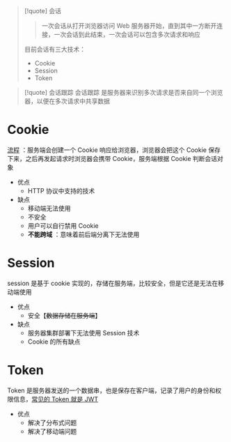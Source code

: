 
> [!quote] 会话
> 
> > 一次会话从打开浏览器访问 Web 服务器开始，直到其中一方断开连接，一次会话到此结束，一次会话可以包含多次请求和响应
> 
> 目前会话有三大技术：
> - Cookie
> - Session
> - Token

> [!quote] 会话跟踪
> 会话跟踪 是服务器来识别多次请求是否来自同一个浏览器，以便在多次请求中共享数据

# Cookie
<u>流程</u> ：服务端会创建一个 Cookie 响应给浏览器，浏览器会把这个 Cookie 保存下来，之后再发起请求时浏览器会携带 Cookie，服务端根据 Cookie 判断会话对象

- 优点
	- HTTP 协议中支持的技术
- 缺点
	- 移动端无法使用
	- 不安全
	- 用户可以自行禁用 Cookie
	- **不能跨域** ：意味着前后端分离下无法使用

# Session
session 是基于 cookie 实现的，存储在服务端，比较安全，但是它还是无法在移动端使用

- 优点
	- 安全【~~数据存储在服务端~~】
- 缺点
	- 服务器集群部署下无法使用 Session 技术
	- Cookie 的所有缺点

# Token
Token 是服务器发送的一个数据串，也是保存在客户端，记录了用户的身份和权限信息，<u>常见的 Token 就是 JWT</u>

- 优点
	- 解决了分布式问题
	- 解决了移动端问题



